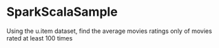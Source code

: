 # SparkScalaSample

Using the u.item dataset, find the average movies ratings only of movies rated at least 100 times
